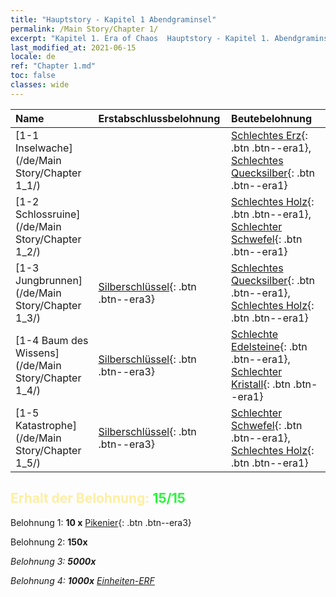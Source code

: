 ```yaml
---
title: "Hauptstory - Kapitel 1 Abendgraminsel"
permalink: /Main Story/Chapter 1/
excerpt: "Kapitel 1. Era of Chaos  Hauptstory - Kapitel 1. Abendgraminsel"
last_modified_at: 2021-06-15
locale: de
ref: "Chapter 1.md"
toc: false
classes: wide
---
```


  | Name |  Erstabschlussbelohnung | Beutebelohnung |
  |:------------|:------------|:------------| 
  | [1-1 Inselwache](/de/Main Story/Chapter 1_1/) |  | [Schlechtes Erz](/ItemsDE/mat_1/){: .btn .btn--era1}, [Schlechtes Quecksilber](/ItemsDE/mat_2/){: .btn .btn--era1} |
  | [1-2 Schlossruine](/de/Main Story/Chapter 1_2/) |  | [Schlechtes Holz](/ItemsDE/mat_1/){: .btn .btn--era1}, [Schlechter Schwefel](/ItemsDE/mat_3/){: .btn .btn--era1} |
  | [1-3 Jungbrunnen](/de/Main Story/Chapter 1_3/) | [Silberschlüssel](/ItemsDE/con_693/){: .btn .btn--era3} | [Schlechtes Quecksilber](/ItemsDE/mat_2/){: .btn .btn--era1}, [Schlechtes Holz](/ItemsDE/mat_1/){: .btn .btn--era1} |
  | [1-4 Baum des Wissens](/de/Main Story/Chapter 1_4/) | [Silberschlüssel](/ItemsDE/con_693/){: .btn .btn--era3} | [Schlechte Edelsteine](/ItemsDE/mat_4/){: .btn .btn--era1}, [Schlechter Kristall](/ItemsDE/mat_5/){: .btn .btn--era1} |
  | [1-5 Katastrophe](/de/Main Story/Chapter 1_5/) | [Silberschlüssel](/ItemsDE/con_693/){: .btn .btn--era3} | [Schlechter Schwefel](/ItemsDE/mat_3/){: .btn .btn--era1}, [Schlechtes Holz](/ItemsDE/mat_1/){: .btn .btn--era1} |


## <span style="color: #ffeea0">Erhalt der Belohnung: </span><span style="color: #27f73a">15/15</span>

 Belohnung 1: **10 x** [Pikenier](/ItemsDE/unt_190/){: .btn .btn--era3}

 Belohnung 2:  **150x** <i class="fas fa-gem"/>

 Belohnung 3:  **5000x** <i class="fas fa-coins"/>

 Belohnung 4:  **1000x** [Einheiten-ERF](/ItemsDE/con_902/)

